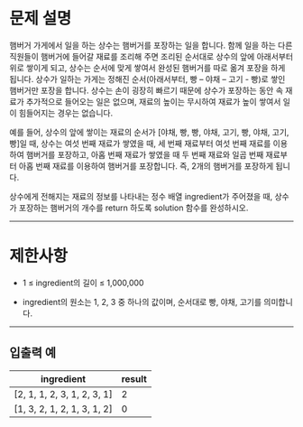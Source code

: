 # 문제 설명
햄버거 가게에서 일을 하는 상수는 햄버거를 포장하는 일을 합니다.
함께 일을 하는 다른 직원들이 햄버거에 들어갈 재료를 조리해 주면 조리된 순서대로 상수의 앞에 아래서부터 위로 쌓이게 되고, 상수는 순서에 맞게 쌓여서 완성된 햄버거를 따로 옮겨 포장을 하게 됩니다.
상수가 일하는 가게는 정해진 순서(아래서부터, 빵 – 야채 – 고기 - 빵)로 쌓인 햄버거만 포장을 합니다.
상수는 손이 굉장히 빠르기 때문에 상수가 포장하는 동안 속 재료가 추가적으로 들어오는 일은 없으며, 재료의 높이는 무시하여 재료가 높이 쌓여서 일이 힘들어지는 경우는 없습니다.

예를 들어, 상수의 앞에 쌓이는 재료의 순서가 [야채, 빵, 빵, 야채, 고기, 빵, 야채, 고기, 빵]일 때, 상수는 여섯 번째 재료가 쌓였을 때, 
세 번째 재료부터 여섯 번째 재료를 이용하여 햄버거를 포장하고, 
아홉 번째 재료가 쌓였을 때 두 번째 재료와 일곱 번째 재료부터 아홉 번째 재료를 이용하여 햄버거를 포장합니다.
즉, 2개의 햄버거를 포장하게 됩니다.

상수에게 전해지는 재료의 정보를 나타내는 정수 배열 ingredient가 주어졌을 때,
상수가 포장하는 햄버거의 개수를 return 하도록 solution 함수를 완성하시오.
***
# 제한사항
- 1 ≤ ingredient의 길이 ≤ 1,000,000

- ingredient의 원소는 1, 2, 3 중 하나의 값이며, 순서대로 빵, 야채, 고기를 의미합니다.
***
## 입출력 예
| ingredient                            | result |
|----------------------------------------|--------|
| [2, 1, 1, 2, 3, 1, 2, 3, 1]            | 2      |
| [1, 3, 2, 1, 2, 1, 3, 1, 2]            | 0      |
